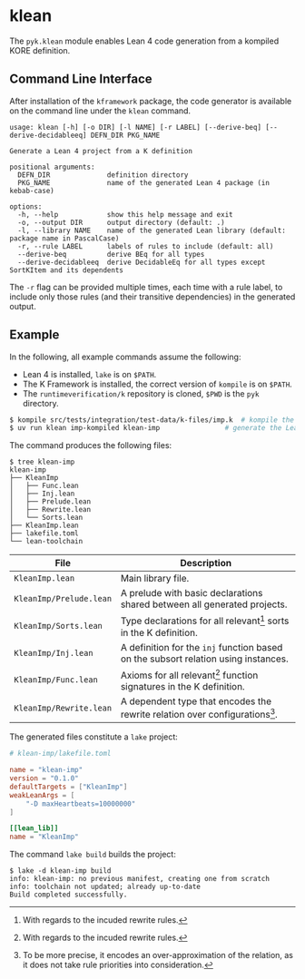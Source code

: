 # klean

The `pyk.klean` module enables Lean 4 code generation from a kompiled KORE
definition.


## Command Line Interface

After installation of the `kframework` package, the code generator is available
on the command line under the `klean` command.

```
usage: klean [-h] [-o DIR] [-l NAME] [-r LABEL] [--derive-beq] [--derive-decidableeq] DEFN_DIR PKG_NAME

Generate a Lean 4 project from a K definition

positional arguments:
  DEFN_DIR              definition directory
  PKG_NAME              name of the generated Lean 4 package (in kebab-case)

options:
  -h, --help            show this help message and exit
  -o, --output DIR      output directory (default: .)
  -l, --library NAME    name of the generated Lean library (default: package name in PascalCase)
  -r, --rule LABEL      labels of rules to include (default: all)
  --derive-beq          derive BEq for all types
  --derive-decidableeq  derive DecidableEq for all types except SortKItem and its dependents
```

The `-r` flag can be provided multiple times, each time with a rule label, to
include only those rules (and their transitive dependencies) in the generated
output.


## Example

In the following, all example commands assume the following:
* Lean 4 is installed, `lake` is on `$PATH`.
* The K Framework is installed, the correct version of `kompile` is on `$PATH`.
* The `runtimeverification/k` repository is cloned, `$PWD` is the `pyk`
  directory.


```bash
$ kompile src/tests/integration/test-data/k-files/imp.k  # kompile the IMP definition
$ uv run klean imp-kompiled klean-imp                # generate the Lean 4 project
```

The command produces the following files:

```
$ tree klean-imp
klean-imp
├── KleanImp
│   ├── Func.lean
│   ├── Inj.lean
│   ├── Prelude.lean
│   ├── Rewrite.lean
│   └── Sorts.lean
├── KleanImp.lean
├── lakefile.toml
└── lean-toolchain
```

| File | Description |
| ---- | ----------- |
| `KleanImp.lean` | Main library file. |
| `KleanImp/Prelude.lean` | A prelude with basic declarations shared between all generated projects. |
| `KleanImp/Sorts.lean` | Type declarations for all relevant[^1] sorts in the K definition. |
| `KleanImp/Inj.lean` | A definition for the `inj` function based on the subsort relation using instances. |
| `KleanImp/Func.lean` | Axioms for all relevant[^1] function signatures in the K definition. |
| `KleanImp/Rewrite.lean` | A dependent type that encodes the rewrite relation over configurations[^2]. |

[^1]: With regards to the incuded rewrite rules.
[^2]: To be more precise, it encodes an over-approximation of the relation, as it does not take rule priorities into consideration.

The generated files constitute a `lake` project:

```toml
# klean-imp/lakefile.toml

name = "klean-imp"
version = "0.1.0"
defaultTargets = ["KleanImp"]
weakLeanArgs = [
    "-D maxHeartbeats=10000000"
]

[[lean_lib]]
name = "KleanImp"
```

The command `lake build` builds the project:

```
$ lake -d klean-imp build
info: klean-imp: no previous manifest, creating one from scratch
info: toolchain not updated; already up-to-date
Build completed successfully.
```
